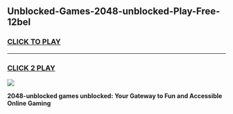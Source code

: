 
## Unblocked-Games-2048-unblocked-Play-Free-12bel
<h3>
<a href="https://premium76.site?title=2048-unblocked&ref=10A">CLICK TO PLAY</a></h3>
<hr>

<h3>
<a href="https://premium76.site?title=2048-unblocked&ref=10A">CLICK 2 PLAY</a>
  
</h3>

<a href="https://premium76.site?title=2048-unblocked&ref=10A"><img src="https://clearcache.store/games.png"></a>


**2048-unblocked games unblocked: Your Gateway to Fun and Accessible Online Gaming**
